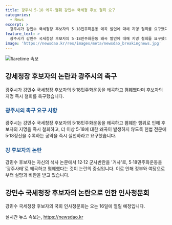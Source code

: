 ```yaml
---
title: 광주시 5·18 왜곡·폄훼 강민수 국세청 후보 철회 요구
categories:
  - News
excerpt: >
  광주시가 강민수 국세청장 후보자의 5·18민주화운동 왜곡 발언에 대해 지명 철회를 요구했다. 강 후보자는 12·12 군사반란을 거사로, 5·18민주화운동을 광주사태로 왜곡하고 전두환을 칭찬하는 논란이다. 광주시는 정부의 부적절한 인사 지명에 실망을 표명하며 강 후보자의 철회와 5·18 정신 존중을 촉구했다. 윤석열 대통령은 강 후보자를 국세청장 후보로 지명했으나 논란은 여전히 계속 중이다.
feature_text: >
  광주시가 강민수 국세청장 후보자의 5·18민주화운동 왜곡 발언에 대해 지명 철회를 요구했다. 강 후보자는 12·12 군사반란을 거사로, 5·18민주화운동을 광주사태로 왜곡하고 전두환을 칭찬하는 논란이다. 광주시는 정부의 부적절한 인사 지명에 실망을 표명하며 강 후보자의 철회와 5·18 정신 존중을 촉구했다. 윤석열 대통령은 강 후보자를 국세청장 후보로 지명했으나 논란은 여전히 계속 중이다.
image: 'https://newsdao.kr/res/images/meta/newsdao_breakingnews.jpg'
---
```


<p><img src="https://newsdao.kr/res/images/meta/newsdao_breakingnews.jpg" alt="flaretime 속보" /></p>

<h2 data-ke-size="size26">강세청장 후보자의 논란과 광주시의 촉구</h2>

<p data-ke-size="size16">광주시가 강민수 국세청장 후보자의 5·18민주화운동을 왜곡하고 폄훼했다며 후보자의 지명 즉시 철회를 촉구했습니다.</p>

<h3><b><span style="color: #1a5490;">광주시의 촉구 요구 사항</span></b></h3>

<p data-ke-size="size16">광주시는 강민수 국세청장 후보자의 5·18민주화운동을 왜곡하고 폄훼한 행위로 인해 후보자의 지명을 즉시 철회하고, 더 이상 5·18에 대한 왜곡이 발생하지 않도록 헌법 전문에 5·18정신을 수록하는 공약을 즉시 실천하라고 요구했습니다.</p>

<h3><b><span style="color: #1a5490;">강 후보자의 논란</span></b></h3>

<p data-ke-size="size16">강민수 후보자는 자신의 석사 논문에서 12·12 군사반란을 '거사'로, 5·18민주화운동을 '광주사태'로 왜곡하고 폄훼했다는 것이 논란의 중심입니다. 이로 인해 정부와 여당으로부터 실망과 비판을 받고 있습니다.</p>

<h2 data-ke-size="size26">강민수 국세청장 후보자의 논란으로 인한 인사청문회</h2>

<p data-ke-size="size16">강민수 국세청장 후보자의 국회 인사청문회는 오는 16일에 열릴 예정입니다.</p>
실시간 뉴스 속보는, <a href="https://newsdao.kr" rel="dofollow">https://newsdao.kr</a>


